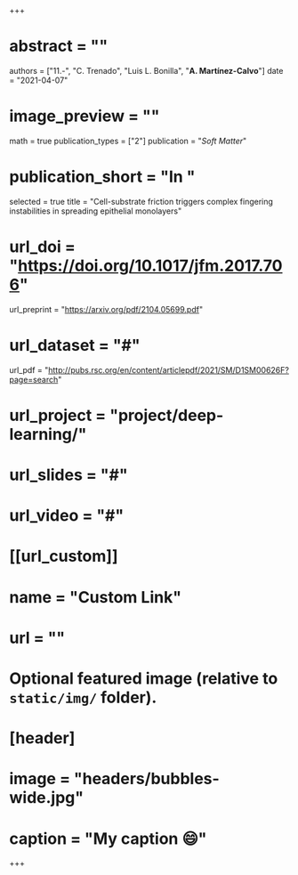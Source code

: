 +++

# abstract = ""
authors = ["11.-", "C. Trenado", "Luis L. Bonilla", "**A. Martínez-Calvo**"]
date = "2021-04-07"
# image_preview = ""
math = true
publication_types = ["2"]
 publication = "_Soft Matter_"
# publication_short = "In "
selected = true
title = "Cell-substrate friction triggers complex fingering instabilities in spreading epithelial monolayers"
# url_doi = "https://doi.org/10.1017/jfm.2017.706"
 url_preprint = "https://arxiv.org/pdf/2104.05699.pdf"
# url_dataset = "#"
url_pdf = "http://pubs.rsc.org/en/content/articlepdf/2021/SM/D1SM00626F?page=search"
# url_project = "project/deep-learning/"
# url_slides = "#"
# url_video = "#"

# [[url_custom]]
 # name = "Custom Link"
 # url = ""

# Optional featured image (relative to `static/img/` folder).
# [header]
# image = "headers/bubbles-wide.jpg"
# caption = "My caption :smile:"

+++
